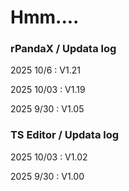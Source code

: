 # Hmm....

### rPandaX / Updata log
2025 10/6 : V1.21

2025 10/03 : V1.19

2025 9/30 : V1.05

### TS Editor / Updata log
2025 10/03 : V1.02

2025 9/30 : V1.00
